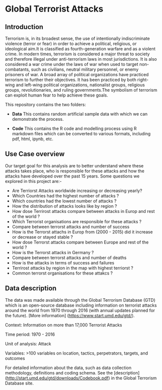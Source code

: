 # Global Terrorist Attacks

## Introduction  
Terrorism is, in its broadest sense, the use of intentionally indiscriminate violence (terror or fear) in order to achieve a political, religious, or ideological aim.It is classified as fourth-generation warfare and as a violent crime. In modern times, terrorism is considered a major threat to society and therefore illegal under anti-terrorism laws in most jurisdictions. It is also considered a war crime under the laws of war when used to target non-combatants, such as civilians, neutral military personnel, or enemy prisoners of war. A broad array of political organizations have practiced terrorism to further their objectives. It has been practiced by both right-wing and left-wing political organizations, nationalist groups, religious groups, revolutionaries, and ruling governments.The symbolism of terrorism can exploit human fear to help achieve these goals.

This repository contains the two folders:

- **Data** This contains random artificial sample data with which we
  can demonstrate the process.
  
- **Code** This contains the R code and modelling process using R
  markdown files which can be converted to various formats, including
  pdf, html, ipynb, etc.

    
## Use Case overview 
Our target goal for this analysis are to better understand where these attacks takes place, who is responsible for these attacks and how the attacks have developed over the past 15 years. Some questions we explored in this project are:-

- Are Terriorst Attacks worldwide increasing or decreasing yearly?
- Which Countries had the highest number of attacks ?
- Which countries had the lowest number of attacks ?
- How the distribution of attacks looks like by region ?
- How dose Terrirost attacks compare between attacks in Europ and rest of the world ?
- Which Terrorist organisations are responsible for these attacks ?
- Compare between terrorst attacks and number of success  
- How is the Terrorst attachs in Europ from (2000 - 2015) did it increase or decrease or stayed stable ?
- How dose Terrorst attacks compare between Europe and rest of the world ?
- How is the Terrorst attacks in Germany ?
- Compare between terrorst attacks and number of deaths 
- How is the attacks in terms of success and failures 
- Terrirost attacks by region in the map with highest terriorst ?
- Common terrorst organisations for these attakcs ?


## Data description

The data was made available through the Global Terrorism Database (GTD) which is an open-source database including information on terrorist attacks around the world from 1970 through 2016 (with annual updates planned for the future). [More information] (https://www.start.umd.edu/gtd/).

Context: Information on more than 17,000 Terrorist Attacks 

Time period: 1970 - 2016

Unit of analysis: Attack

Variables: >100 variables on location, tactics, perpetrators, targets, and outcomes

For detailed information about the data, such as data collection methodology, definitions and coding schema. See the [description] (http://start.umd.edu/gtd/downloads/Codebook.pdf) in the Global Terrorism Database site.



